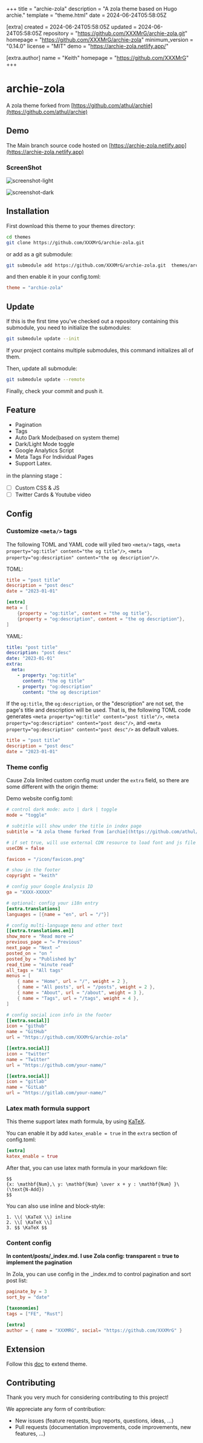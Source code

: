 
+++
title = "archie-zola"
description = "A zola theme based on Hugo archie."
template = "theme.html"
date = 2024-06-24T05:58:05Z

[extra]
created = 2024-06-24T05:58:05Z
updated = 2024-06-24T05:58:05Z
repository = "https://github.com/XXXMrG/archie-zola.git"
homepage = "https://github.com/XXXMrG/archie-zola"
minimum_version = "0.14.0"
license = "MIT"
demo = "https://archie-zola.netlify.app/"

[extra.author]
name = "Keith"
homepage = "https://github.com/XXXMrG"
+++        

# archie-zola

A zola theme forked from [https://github.com/athul/archie](https://github.com/athul/archie)

## Demo

The Main branch source code hosted on [https://archie-zola.netlify.app](https://archie-zola.netlify.app)

### ScreenShot

![screenshot-light](https://archie-zola.netlify.app/screenshot/screenshot-light.png)

![screenshot-dark](https://archie-zola.netlify.app/screenshot/screenshot-dark.png)

## Installation

First download this theme to your themes directory:

```bash
cd themes
git clone https://github.com/XXXMrG/archie-zola.git
```

or add as a git submodule:

```bash
git submodule add https://github.com/XXXMrG/archie-zola.git  themes/archie-zola
```

and then enable it in your config.toml:

```toml
theme = "archie-zola"
```

## Update

If this is the first time you've checked out a repository containing this submodule, you need to initialize the submodules:

```bash
git submodule update --init
```

If your project contains multiple submodules, this command initializes all of them.

Then, update all submodule:

```bash
git submodule update --remote
```

Finally, check your commit and push it.

## Feature

- Pagination
- Tags
- Auto Dark Mode(based on system theme)
- Dark/Light Mode toggle
- Google Analytics Script
- Meta Tags For Individual Pages
- Support Latex.

in the planning stage：

- [ ] Custom CSS & JS
- [ ] Twitter Cards & Youtube video

## Config

### Customize `<meta/>` tags

The following TOML and YAML code will yiled two `<meta/>` tags, `<meta property="og:title" content="the og title"/>`, `<meta property="og:description" content="the og description"/>`.

TOML:

```toml
title = "post title"
description = "post desc"
date = "2023-01-01"

[extra]
meta = [
    {property = "og:title", content = "the og title"},
    {property = "og:description", content = "the og description"},
]
```

YAML:

```yaml
title: "post title"
description: "post desc"
date: "2023-01-01"
extra:
  meta:
    - property: "og:title"
      content: "the og title"
    - property: "og:description"
      content: "the og description"
```

If the `og:title`, the `og:description`, or the "description" are not set, the page's title and description will be used. That is, the following TOML code generates `<meta property="og:title" content="post title"/>`, `<meta property="og:description" content="post desc"/>`, and `<meta property="og:description" content="post desc"/>` as default values.

```toml
title = "post title"
description = "post desc"
date = "2023-01-01"
```

### Theme config

Cause Zola limited custom config must under the `extra` field, so there are some different with the origin theme:

Demo website config.toml:

```toml
# control dark mode: auto | dark | toggle
mode = "toggle"

# subtitle will show under the title in index page
subtitle = "A zola theme forked from [archie](https://github.com/athul/archie)"

# if set true, will use external CDN resource to load font and js file
useCDN = false

favicon = "/icon/favicon.png"

# show in the footer
copyright = "keith"

# config your Google Analysis ID
ga = "XXXX-XXXXX"

# optional: config your i18n entry
[extra.translations]
languages = [{name = "en", url = "/"}]

# config multi-language menu and other text
[[extra.translations.en]]
show_more = "Read more ⟶"
previous_page = "← Previous"
next_page = "Next →"
posted_on = "on "
posted_by = "Published by"
read_time = "minute read"
all_tags = "All tags"
menus = [
    { name = "Home", url = "/", weight = 2 },
    { name = "All posts", url = "/posts", weight = 2 },
    { name = "About", url = "/about", weight = 3 },
    { name = "Tags", url = "/tags", weight = 4 },
]

# config social icon info in the footer
[[extra.social]]
icon = "github"
name = "GitHub"
url = "https://github.com/XXXMrG/archie-zola"

[[extra.social]]
icon = "twitter"
name = "Twitter"
url = "https://github.com/your-name/"

[[extra.social]]
icon = "gitlab"
name = "GitLab"
url = "https://gitlab.com/your-name/"

```

### Latex math formula support

This theme support latex math formula, by using [KaTeX](https://katex.org/).

You can enable it by add `katex_enable = true` in the `extra` section of config.toml:

```toml
[extra]
katex_enable = true
```

After that, you can use latex math formula in your markdown file:

```
$$
{x: \mathbf{Num},\ y: \mathbf{Num} \over x + y : \mathbf{Num} }\ (\text{N-Add})
$$
```

You can also use inline and block-style:

```
1. \\( \KaTeX \\) inline
2. \\[ \KaTeX \\]
3. $$ \KaTeX $$
```

### Content config

**In content/posts/\_index.md. I use Zola config: transparent = true to implement the pagination**

In Zola, you can use config in the \_index.md to control pagination and sort post list:

```toml
paginate_by = 3
sort_by = "date"

[taxonomies]
tags = ["FE", "Rust"]

[extra]
author = { name = "XXXMRG", social= "https://github.com/XXXMrG" }
```

## Extension

Follow this [doc](https://www.getzola.org/documentation/themes/extending-a-theme/) to extend theme.

## Contributing

Thank you very much for considering contributing to this project!

We appreciate any form of contribution:

- New issues (feature requests, bug reports, questions, ideas, ...)
- Pull requests (documentation improvements, code improvements, new features, ...)

        